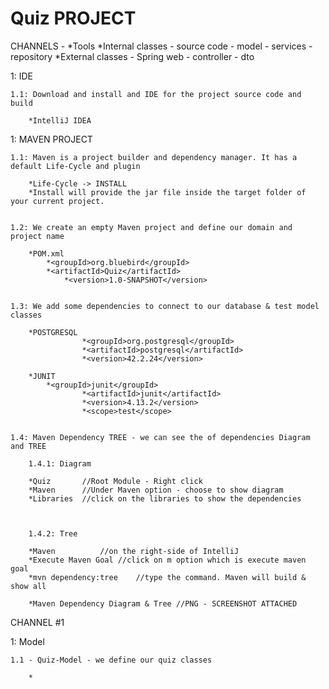 # Quiz PROJECT

CHANNELS - 
	*Tools
	*Internal classes - source code - model - services - repository
	*External classes - Spring web - controller - dto
	


1: IDE

	1.1: Download and install and IDE for the project source code and build

		*IntelliJ IDEA


1: MAVEN PROJECT
	
	1.1: Maven is a project builder and dependency manager. It has a default Life-Cycle and plugin

		*Life-Cycle -> INSTALL
		*Install will provide the jar file inside the target folder of your current project.


	1.2: We create an empty Maven project and define our domain and project name

		*POM.xml 
			*<groupId>org.bluebird</groupId>
   			*<artifactId>Quiz</artifactId>
    			*<version>1.0-SNAPSHOT</version>


	1.3: We add some dependencies to connect to our database & test model classes

		*POSTGRESQL
            		*<groupId>org.postgresql</groupId>
            		*<artifactId>postgresql</artifactId>
            		*<version>42.2.24</version>
		
		*JUNIT
			*<groupId>junit</groupId>
            		*<artifactId>junit</artifactId>
            		*<version>4.13.2</version>
            		*<scope>test</scope>


	1.4: Maven Dependency TREE - we can see the of dependencies Diagram and TREE
		
		1.4.1: Diagram

		*Quiz		//Root Module - Right click
		*Maven		//Under Maven option - choose to show diagram
		*Libraries	//click on the libraries to show the dependencies



		1.4.2: Tree
	
		*Maven			//on the right-side of IntelliJ  
		*Execute Maven Goal	//click on m option which is execute maven goal
		*mvn dependency:tree	//type the command. Maven will build & show all

		*Maven Dependency Diagram & Tree //PNG - SCREENSHOT ATTACHED


CHANNEL #1

1: Model

	1.1 - Quiz-Model - we define our quiz classes

		*
	










